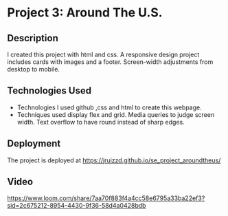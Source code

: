 # Project 3: Around The U.S.

## Description

I created this project with html and css. A responsive design project includes cards with images and a footer. Screen-width adjustments from desktop to mobile.

## Technologies Used

- Technologies I used github ,css and html to create this webpage.
- Techniques used display flex and grid. Media queries to judge screen width. Text overflow to have round instead of sharp edges.

## Deployment

The project is deployed at https://jruizzd.github.io/se_project_aroundtheus/

## Video

https://www.loom.com/share/7aa70f883f4a4cc58e6795a33ba22ef3?sid=2c675212-8954-4430-9f36-58d4a0428bdb
